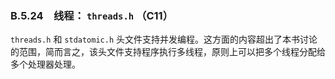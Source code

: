 ### B.5.24　线程： `threads.h` （C11）

`threads.h` 和 `stdatomic.h` 头文件支持并发编程。这方面的内容超出了本书讨论的范围，简而言之，该头文件支持程序执行多线程，原则上可以把多个线程分配给多个处理器处理。

